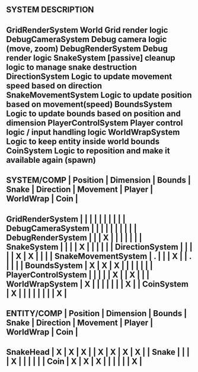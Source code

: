 SYSTEM                  DESCRIPTION
-------------------------------------------------------------------------------
GridRenderSystem        World Grid render logic
DebugCameraSystem       Debug camera logic (move, zoom)
DebugRenderSystem       Debug render logic
SnakeSystem             [passive] cleanup logic to manage snake destruction
DirectionSystem         Logic to update movement speed based on direction
SnakeMovementSystem     Logic to update position based on movement(speed)
BoundsSystem            Logic to update bounds based on position and dimension
PlayerControlSystem     Player control logic / input handling logic
WorldWrapSystem         Logic to keep entity inside world bounds
CoinSystem              Logic to reposition and make it available again (spawn)
-------------------------------------------------------------------------------

SYSTEM/COMP         | Position | Dimension | Bounds | Snake | Direction | Movement | Player | WorldWrap | Coin |
----------------------------------------------------------------------------------------------------------------
GridRenderSystem    |          |           |        |       |           |          |        |           |      |
DebugCameraSystem   |          |           |        |       |           |          |        |           |      |
DebugRenderSystem   |          |           |    X   |       |           |          |        |           |      |
SnakeSystem         |          |           |        |   X   |           |          |        |           |      |
DirectionSystem     |          |           |        |       |     X     |     X    |        |           |      |
SnakeMovementSystem |    .     |           |        |   X   |           |     .    |        |           |      |
BoundsSystem        |    X     |     X     |    X   |       |           |          |        |           |      |
PlayerControlSystem |          |           |        |       |     X     |          |   X    |           |      |
WorldWrapSystem     |    X     |           |        |       |           |          |        |     X     |      |
CoinSystem          |    X     |           |        |       |           |          |        |           |   X  |
----------------------------------------------------------------------------------------------------------------

ENTITY/COMP         | Position | Dimension | Bounds | Snake | Direction | Movement | Player | WorldWrap | Coin |
----------------------------------------------------------------------------------------------------------------
SnakeHead           |    X     |     X     |    X   |       |     X     |     X    |   X    |     X     |      |
Snake               |          |           |        |   X   |           |          |        |           |      |
Coin                |    X     |     X     |    X   |       |           |          |        |           |   X  |
----------------------------------------------------------------------------------------------------------------